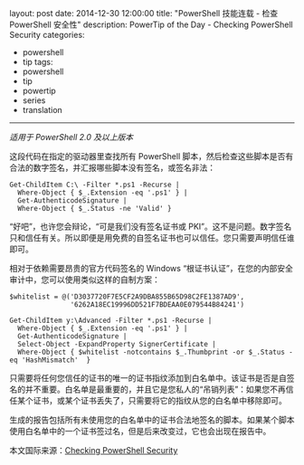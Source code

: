 layout: post
date: 2014-12-30 12:00:00
title: "PowerShell 技能连载 - 检查 PowerShell 安全性"
description: PowerTip of the Day - Checking PowerShell Security
categories:
- powershell
- tip
tags:
- powershell
- tip
- powertip
- series
- translation
---
_适用于 PowerShell 2.0 及以上版本_

这段代码在指定的驱动器里查找所有 PowerShell 脚本，然后检查这些脚本是否有合法的数字签名，并汇报哪些脚本没有签名，或签名非法：

    Get-ChildItem C:\ -Filter *.ps1 -Recurse |
      Where-Object { $_.Extension -eq '.ps1' } |
      Get-AuthenticodeSignature |
      Where-Object { $_.Status -ne 'Valid' } 

“好吧”，也许您会辩论，“可是我们没有签名证书或 PKI”。这不是问题。数字签名只和信任有关。所以即便是用免费的自签名证书也可以信任。您只需要声明信任谁即可。

相对于依赖需要昂贵的官方代码签名的 Windows “根证书认证”，在您的内部安全审计中，您可以使用类似这样的自制方案：

    $whitelist = @('D3037720F7E5CF2A9DBA855B65D98C2FE1387AD9', 
                   '6262A18EC19996DD521F7BDEAA0E079544B84241')
    
    Get-ChildItem y:\Advanced -Filter *.ps1 -Recurse |
      Where-Object { $_.Extension -eq '.ps1' } |
      Get-AuthenticodeSignature |
      Select-Object -ExpandProperty SignerCertificate |
      Where-Object { $whitelist -notcontains $_.Thumbprint -or $_.Status -eq 'HashMismatch'  } 

只需要将任何您信任的证书的唯一的证书指纹添加到白名单中。该证书是否是自签名的并不重要。白名单是最重要的，并且它是您私人的“吊销列表”：如果您不再信任某个证书，或某个证书丢失了，只需要将它的指纹从您的白名单中移除即可。

生成的报告包括所有未使用您的白名单中的证书合法地签名的脚本。如果某个脚本使用白名单中的一个证书签过名，但是后来改变过，它也会出现在报告中。

<!--more-->
本文国际来源：[Checking PowerShell Security](http://community.idera.com/powershell/powertips/b/tips/posts/checking-powershell-security)

